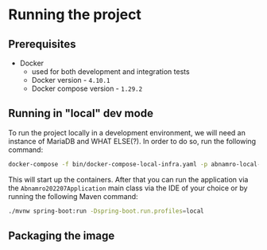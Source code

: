 # Running the project

## Prerequisites

- Docker 
  - used for both development and integration tests
  - Docker version - `4.10.1` 
  - Docker compose version - `1.29.2` 

## Running in "local" dev mode

To run the project locally in a development environment, we will need an instance of MariaDB and WHAT ELSE(?).
In order to do so, run the following command:

```bash
docker-compose -f bin/docker-compose-local-infra.yaml -p abnamro-local-dev-infra up -d
```

This will start up the containers. After that you can run the application via the `Abnamro202207Application` main class
via the IDE of your choice or by running the following Maven command:

```bash
./mvnw spring-boot:run -Dspring-boot.run.profiles=local
```

## Packaging the image